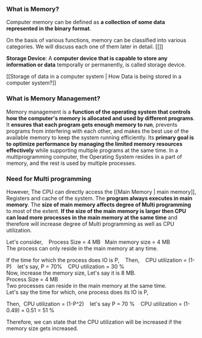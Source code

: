 
### What is Memory?
Computer memory can be defined as **a collection of some data represented in the binary format**.

On the basis of various functions, memory can be classified into various categories. We will discuss each one of them later in detail. [[]]

**Storage Device**: A **computer device that is capable to store any information or data** temporally or permanently, is called storage device.

 [[Storage of data in a computer system | How Data is being stored in a computer system?]]

### What is Memory Management?

Memory management is a **function of the operating system that controls how the computer's memory is allocated and used by different programs**. It **ensures that each program gets enough memory to run**, prevents programs from interfering with each other, and makes the best use of the available memory to keep the system running efficiently. Its **primary goal is to optimize performance by managing the limited memory resources effectively** while supporting multiple programs at the same time.
In a multiprogramming computer, the Operating System resides in a part of memory, and the rest is used by multiple processes.



### Need for Multi programming

However, The CPU can directly access the [[Main Memory | main memory]], Registers and cache of the system. The **program always executes in main memory**. The **size of main memory affects degree of Multi programming** to most of the extent. **If the size of the main memory is larger then CPU can load more processes in the main memory at the same time** and therefore will increase degree of Multi programming as well as CPU utilization.

 Let's consider,   
 Process Size = 4 MB  
 Main memory size = 4 MB   
 The process can only reside in the main memory at any time.   
 
 If the time for which the process does IO is P,   
 Then,   
 CPU utilization = (1-P)   
 let's say, P = 70%   
 CPU utilization = 30 %   
 Now, increase the memory size, Let's say it is 8 MB.   
 Process Size = 4 MB   
 Two processes can reside in the main memory at the same time.   
 Let's say the time for which, one process does its IO is P,
 
 Then, 
 CPU utilization = (1-P^2)   
 let's say P = 70 %   
 CPU utilization = (1-0.49) = 0.51 = 51 %

Therefore, we can state that the CPU utilization will be increased if the memory size gets increased.
